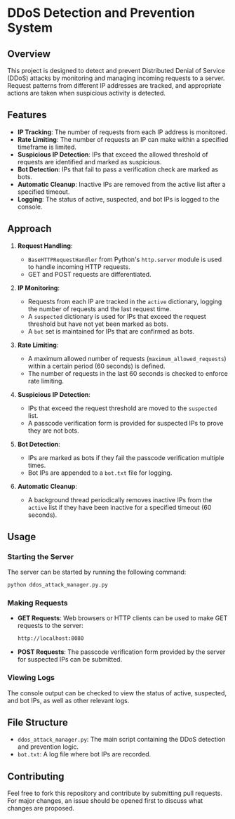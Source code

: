 # DDoS Detection and Prevention System

## Overview

This project is designed to detect and prevent Distributed Denial of Service (DDoS) attacks by monitoring and managing incoming requests to a server. Request patterns from different IP addresses are tracked, and appropriate actions are taken when suspicious activity is detected.

## Features

- **IP Tracking**: The number of requests from each IP address is monitored.
- **Rate Limiting**: The number of requests an IP can make within a specified timeframe is limited.
- **Suspicious IP Detection**: IPs that exceed the allowed threshold of requests are identified and marked as suspicious.
- **Bot Detection**: IPs that fail to pass a verification check are marked as bots.
- **Automatic Cleanup**: Inactive IPs are removed from the active list after a specified timeout.
- **Logging**: The status of active, suspected, and bot IPs is logged to the console.

## Approach

1. **Request Handling**:
   - `BaseHTTPRequestHandler` from Python's `http.server` module is used to handle incoming HTTP requests.
   - GET and POST requests are differentiated.

2. **IP Monitoring**:
   - Requests from each IP are tracked in the `active` dictionary, logging the number of requests and the last request time.
   - A `suspected` dictionary is used for IPs that exceed the request threshold but have not yet been marked as bots.
   - A `bot` set is maintained for IPs that are confirmed as bots.

3. **Rate Limiting**:
   - A maximum allowed number of requests (`maximum_allowed_requests`) within a certain period (60 seconds) is defined.
   - The number of requests in the last 60 seconds is checked to enforce rate limiting.

4. **Suspicious IP Detection**:
   - IPs that exceed the request threshold are moved to the `suspected` list.
   - A passcode verification form is provided for suspected IPs to prove they are not bots.

5. **Bot Detection**:
   - IPs are marked as bots if they fail the passcode verification multiple times.
   - Bot IPs are appended to a `bot.txt` file for logging.

6. **Automatic Cleanup**:
   - A background thread periodically removes inactive IPs from the `active` list if they have been inactive for a specified timeout (60 seconds).

## Usage

### Starting the Server

The server can be started by running the following command:

```bash
python ddos_attack_manager.py.py
```

### Making Requests

- **GET Requests**: Web browsers or HTTP clients can be used to make GET requests to the server:
  ```bash
  http://localhost:8080
  ```

- **POST Requests**: The passcode verification form provided by the server for suspected IPs can be submitted.

### Viewing Logs

The console output can be checked to view the status of active, suspected, and bot IPs, as well as other relevant logs.

## File Structure

- `ddos_attack_manager.py`: The main script containing the DDoS detection and prevention logic.
- `bot.txt`: A log file where bot IPs are recorded.

## Contributing

Feel free to fork this repository and contribute by submitting pull requests. For major changes, an issue should be opened first to discuss what changes are proposed.
